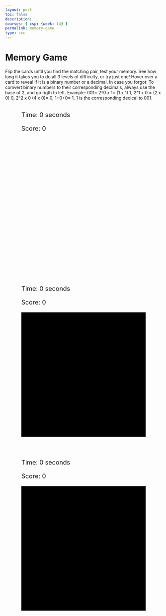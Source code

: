 ```yaml
---
layout: post
toc: false
description:
courses: { csp: {week: 14} }
permalink: memory-game
type: ccc
---
```


<html>
<head>
    <title>Binary Memory Game</title>
    <style>
        .container {
            display: flex;
            flex-wrap: wrap;
            justify-content: center;
            gap: 50px;
        }
       .game-board {
        width: 400px;
        height: 400px;
        display: grid;
        grid-template-columns: repeat(4, 1fr);
        grid-gap: 5px;
        border-collapse: collapse; /* Add this line to ensure borders collapse into a single line */
    }
        .game-board.hard {
            grid-template-columns: repeat(5, 1fr); /* More columns for higher difficulty */
            background-color: black; /* Different background for distinction */
        }
        .game-board.hardest {
            grid-template-columns: repeat(6, 1fr); /* Even more columns for the highest difficulty */
            background-color: black; /* Different background for distinction */
    }  
      .card {
        background-color: blue;
        color: black;
        display: flex;
        align-items: center;
        justify-content: center;
        font-size: 20px;
        cursor: pointer;
        border: 1px solid #39FF14; /* Set border color to neon green */
        position: relative;
    }   
    .card:hover::after {
    content: attr(data-type);
    position: absolute;
    bottom: 100%; /* Position the hint above the card */
    left: 50%;
    transform: translateX(-50%);
    background-color: #fff;
    padding: 5px;
    border-radius: 5px;
    font-size: 14px;
    color: black;
    white-space: nowrap; /* Prevents the text from wrapping */
    z-index: 100; /* Ensures the hint is above other elements */
    margin-bottom: 5px; /* Adds some space between the hint and the card */
}
        #timer, #score, #timer2, #score2, #timer3, #score3 {
            margin: 20px 0;
            font-size: 20px;
        }
    </style>
</head>
<body>
    <h1> Memory Game </h1>
    <p> Flip the cards until you find the matching pair, test your memory. See how long it takes you to do all 3 levels of difficulty, or try just one! Hover over a card to reveal if it is a binary number or a decimal. In case you forgot: To comvert binary numbers to their corresponding decimals, always use the base of 2, and go rigth to left. Example: 001= 2^0 x 1= (1 x 1) 1, 2^1 x 0 = (2 x 0) 0, 2^2 x 0 (4 x 0)= 0, 1+0+0= 1. 1 is the corresponding decical to 001. </p>
    <div class="container">
        <div class="game-section">
            <div id="timer">Time: 0 seconds</div>
            <div id="score">Score: 0</div>
            <div id="gameBoard" class="game-board"></div>
        </div>
        <div class="game-section">
            <div id="timer2">Time: 0 seconds</div>
            <div id="score2">Score: 0</div>
            <div id="gameBoard2" class="game-board hard"></div>
        </div>
        <div class="game-section">
            <div id="timer3">Time: 0 seconds</div>
            <div id="score3">Score: 0</div>
            <div id="gameBoard3" class="game-board hardest"></div>
        </div>
    </div>
    <script>
        document.addEventListener('DOMContentLoaded', () => {
            function shuffle(array) {
                for (let i = array.length - 1; i > 0; i--) {
                    const j = Math.floor(Math.random() * (i + 1));
                    [array[i], array[j]] = [array[j], array[i]];
                }
            }
            function initGame(gameBoardId, timerId, scoreId, numPairs) {
                const gameBoard = document.getElementById(gameBoardId);
                const timerDisplay = document.getElementById(timerId);
                const scoreDisplay = document.getElementById(scoreId);
                const binaryNumbers = Array.from({ length: numPairs }, (_, i) => i.toString(2).padStart(3, '0'));
                const decimalNumbers = binaryNumbers.map(bin => parseInt(bin, 2).toString());
                let cards = [...binaryNumbers, ...decimalNumbers];
                let cardsRevealed = new Array(numPairs * 2).fill(false);
                let selectedCards = [];
                let timeElapsed = 0;
                let score = 0;
                let timer = setInterval(() => updateTimer(timerDisplay, timeElapsed++), 1000);

                shuffle(cards);
                createGameBoard(gameBoard, cards);

                function createGameBoard(board, cards) {
                    cards.forEach((number, index) => {
                        const card = document.createElement('div');
                        card.className = 'card';
                        card.setAttribute('data-number', number);
                        card.setAttribute('data-index', index);

                        const decimal = number.length === 3 ? parseInt(number, 2) : number;
                        card.setAttribute('data-type', number.length === 3 ? 'Binary Number' : 'Decimal');

                        card.addEventListener('click', () => revealCard(card, index, board, cardsRevealed, selectedCards, scoreDisplay, score));
                        board.appendChild(card);
                    });
                }
                function updateTimer(display, elapsed) {
                    display.textContent = 'Time: ' + elapsed + ' seconds';
                }

                function revealCard(card, index, board, cardsRevealed, selectedCards, scoreDisplay, score) {
                    if (cardsRevealed[index] || selectedCards.includes(index)) return;
                    card.style.backgroundColor = 'white';
                    let cardContent = board.children[index].getAttribute('data-number');
                    card.textContent = cardContent;
                    selectedCards.push(index);

                    if (selectedCards.length === 2) {
                        setTimeout(() => checkMatch(board, cardsRevealed, selectedCards, scoreDisplay, score), 500);
                    }
                }

                function checkMatch(board, cardsRevealed, selectedCards, scoreDisplay, score) {
                    const [index1, index2] = selectedCards;
                    const card1 = board.children[index1];
                    const card2 = board.children[index2];

                    const number1 = card1.getAttribute('data-decimal');
                    const number2 = card2.getAttribute('data-decimal');

                    const isMatch = number1 === number2;

                    if (isMatch) {
                        console.log("Match found!");
                        cardsRevealed[index1] = cardsRevealed[index2] = true;
                        score++;
                        scoreDisplay.textContent = 'Score: ' + score;
                    } else {
                        console.log("No match.");
                        setTimeout(() => {
                            hideCard(card1);
                            hideCard(card2);
                        }, 1000);
                    }

                    selectedCards.length = 0; // Clear the array
                }

                function hideCard(card) {
                    card.style.backgroundColor = 'blue';
                    card.textContent = '';
                }
            }

            // Initialize the first game
            initGame('gameBoard', 'timer', 'score', 8);

            // Initialize the second game with higher difficulty
            initGame('gameBoard2', 'timer2', 'score2', 10);

            // Initialize the third game with the highest difficulty
            initGame('gameBoard3', 'timer3', 'score3', 12);
        });
    </script>
</body>
</html>